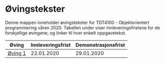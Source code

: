 # Øvingstekster

Denne mappen inneholder øvingstekster for TDT4100 - Objektorientert programmering våren 2020. Tabellen under viser innleveringsfristene for de forskjellige øvingene, og linker til hver enkelt oppgavetekst.

| Øving | Innleveringsfrist | Demonstrasjonsfrist |
|-------|-------------------|---------------------|
| [Øving 1](oving1) | 22.01.2020 | 29.01.2020 |

